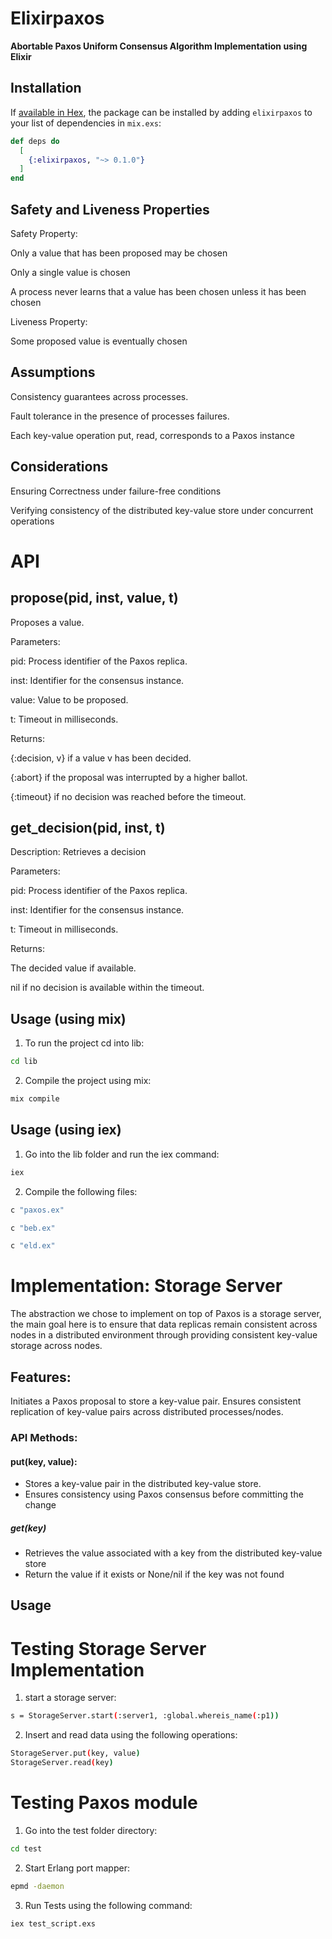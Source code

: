 # Elixirpaxos

**Abortable Paxos Uniform Consensus Algorithm Implementation using Elixir**

## Installation

If [available in Hex](https://hex.pm/docs/publish), the package can be installed
by adding `elixirpaxos` to your list of dependencies in `mix.exs`:

```elixir
def deps do
  [
    {:elixirpaxos, "~> 0.1.0"}
  ]
end
```

## Safety and Liveness Properties
Safety Property:

Only a value that has been proposed may be chosen

Only a single value is chosen

A process never learns that a value has been chosen unless it has been chosen

Liveness Property:

Some proposed value is eventually chosen


## Assumptions
Consistency guarantees across processes.

Fault tolerance in the presence of processes failures.

Each key-value operation put, read, corresponds to a Paxos instance

## Considerations
Ensuring Correctness under failure-free conditions

Verifying consistency of the distributed key-value store under 
concurrent operations


# API
## propose(pid, inst, value, t)

Proposes a value.

Parameters:

pid: Process identifier of the Paxos replica.

inst: Identifier for the consensus instance.

value: Value to be proposed.

t: Timeout in milliseconds.

Returns:

{:decision, v} if a value v has been decided.

{:abort} if the proposal was interrupted by a higher ballot.

{:timeout} if no decision was reached before the timeout.

## get_decision(pid, inst, t)

Description: Retrieves a decision

Parameters:

pid: Process identifier of the Paxos replica.

inst: Identifier for the consensus instance.

t: Timeout in milliseconds.

Returns:

The decided value if available.

nil if no decision is available within the timeout.


## Usage (using mix)
1. To run the project cd into lib:
```bash
cd lib
```
2. Compile the project using mix:
```bash
mix compile
```
## Usage (using iex)
1. Go into the lib folder and run the iex command:
```bash
iex
```
2. Compile the following files:
```bash
c "paxos.ex"

c "beb.ex"

c "eld.ex"

```


# Implementation: Storage Server

The abstraction we chose to implement on top of Paxos is a storage server,
the main goal here is to ensure that data replicas remain consistent across nodes in a distributed environment 
through providing consistent key-value storage across nodes.

## Features:

Initiates a Paxos proposal to store a key-value pair.
Ensures consistent replication of key-value pairs across distributed processes/nodes.

### API Methods:
#### put(key, value):
- Stores a key-value pair in the distributed key-value store.
- Ensures consistency using Paxos consensus before committing the change

##### get(key)
- Retrieves the value associated with a key from the distributed key-value store
- Return the value if it exists or None/nil if the key was not found


## Usage


# Testing Storage Server Implementation
1. start a storage server:
```bash
s = StorageServer.start(:server1, :global.whereis_name(:p1))
```

2. Insert and read data using the following operations:
```bash
StorageServer.put(key, value)
StorageServer.read(key)
```


# Testing Paxos module

1. Go into the test folder directory:
```bash
cd test
```

2. Start Erlang port mapper:
```bash
epmd -daemon
```

3. Run Tests using the following command:
```bash
iex test_script.exs

```









